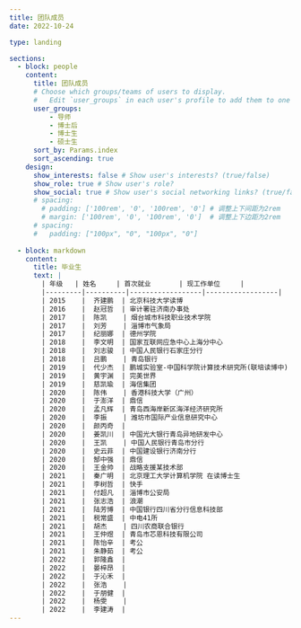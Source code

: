 ```yaml
---
title: 团队成员
date: 2022-10-24

type: landing

sections:
  - block: people
    content:
      title: 团队成员
      # Choose which groups/teams of users to display.
      #   Edit `user_groups` in each user's profile to add them to one or more of these groups.
      user_groups:
          - 导师
          - 博士后
          - 博士生
          - 硕士生
      sort_by: Params.index
      sort_ascending: true
    design:
      show_interests: false # Show user's interests? (true/false)
      show_role: true # Show user's role?
      show_social: true # Show user's social networking links? (true/false)
      # spacing:
        # padding: ['100rem', '0', '100rem', '0'] # 调整上下间距为2rem
        # margin: ['100rem', '0', '100rem', '0']  # 调整上下边距为2rem
      # spacing: 
      #   padding: ["100px", "0", "100px", "0"]
  
  - block: markdown
    content:
      title: 毕业生
      text: |
        | 年级   | 姓名     | 首次就业       | 现工作单位     |
        |---------|----------|------------------|------------------|
        | 2015    |  齐建鹏  | 北京科技大学读博                              | 中国海洋大学     |
        | 2016    |  赵冠哲  | 审计署驻济南办事处                            |                 |
        | 2017    |  陈凯    | 烟台城市科技职业技术学院                      |                  |
        | 2017    |  刘芳    | 淄博市气象局                                 |                  |
        | 2017    |  纪丽娜  | 德州学院                                     |                  |
        | 2018    |  李文明  | 国家互联网应急中心上海分中心                  |                  |
        | 2018    |  刘志骏  | 中国人民银行石家庄分行                        |                  |
        | 2018    |  吕鹏    | 青岛银行                                     |                  |
        | 2019    |  代少杰  | 鹏城实验室-中国科学院计算技术研究所(联培读博中) |                 |        
        | 2019    |  黄宇渊  | 完美世界                                     | 百度             |        
        | 2019    |  慈凯瑜  | 海信集团                                     |                  |        
        | 2020    |  陈伟    | 香港科技大学（广州）                          |                  |           
        | 2020    |  于澎洋  | 鼎信                                         |                  |     
        | 2020    |  孟凡辉  | 青岛西海岸新区海洋经济研究所                  |                  |     
        | 2020    |  李振    | 潍坊市国际产业信息研究中心                    |                  |     
        | 2020    |  颜丙奇  |                                             |                  |     
        | 2020    |  姜凯川  | 中国光大银行青岛异地研发中心                  |                  |     
        | 2020    |  王凯    | 中国人民银行青岛市分行                        |                  |     
        | 2020    |  史云菲  | 中国建设银行济南分行                          |                  |     
        | 2020    |  郜中强  | 鼎信                                         |                  |     
        | 2020    |  王金帅  | 战略支援某技术部                              |     网空某部     |     
        | 2021    |  秦广明  | 北京理工大学计算机学院 在读博士生              |                  |     
        | 2021    |  李树哲  | 快手                                         |                  |     
        | 2021    |  付超凡  | 淄博市公安局                                  |                  |     
        | 2021    |  张志浩  | 浪潮                                         |                  |     
        | 2021    |  陆芳博  | 中国银行四川省分行信息科技部                   |                  |     
        | 2021    |  税常盛  | 中电41所                                     |                  |     
        | 2021    |  胡杰    | 四川农商联合银行                              |                  |     
        | 2021    |  王仲煜  | 青岛市芯恩科技有限公司                        |                   |     
        | 2021    |  陈怡辛  | 考公                                         |                   |     
        | 2021    |  朱静茹  | 考公                                         |                   |     
        | 2022    |  郭隆鑫  |                                          |                   |     
        | 2022    |  晏梓昂  |                                          |                   |   
        | 2022    |  于沁禾  |                                          |                   |     
        | 2022    |  张浩    |                                          |                   |     
        | 2022    |  于朋健  |                                          |                   |     
        | 2022    |  杨雯    |                                          |                   |         
        | 2022    |  李建涛  |                                          |                   |             
---
```




